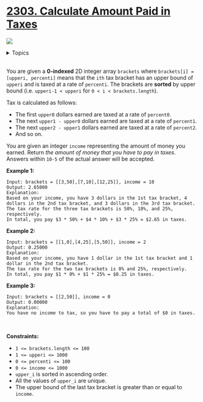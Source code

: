 # [2303. Calculate Amount Paid in Taxes](https://leetcode.cn/problems/calculate-amount-paid-in-taxes/)

![](https://img.shields.io/badge/Difficulty-Easy-green.svg)

<details>
<summary>Topics</summary>

* [`Array`](https://leetcode.com/tag/array/)
* [`Simulation`](https://leetcode.com/tag/simulation/)

</details>
<br />

You are given a **0-indexed** 2D integer array `brackets` where `brackets[i] = [upperi, percenti]` means that the `ith` tax bracket has an upper bound of `upperi` and is taxed at a rate of `percenti`. The brackets are **sorted** by upper bound (i.e. `upperi-1 < upperi` for `0 < i < brackets.length`).

Tax is calculated as follows:

 + The first `upper0` dollars earned are taxed at a rate of `percent0`.
 + The next `upper1 - upper0` dollars earned are taxed at a rate of `percent1`.
 + The next `upper2 - upper1` dollars earned are taxed at a rate of `percent2`.
 + And so on.

You are given an integer `income` representing the amount of money you earned. Return *the amount of money that you have to pay in taxes*. Answers within `10-5` of the actual answer will be accepted.

**Example 1:**

    Input: brackets = [[3,50],[7,10],[12,25]], income = 10
    Output: 2.65000
    Explanation:
    Based on your income, you have 3 dollars in the 1st tax bracket, 4 dollars in the 2nd tax bracket, and 3 dollars in the 3rd tax bracket.
    The tax rate for the three tax brackets is 50%, 10%, and 25%, respectively.
    In total, you pay $3 * 50% + $4 * 10% + $3 * 25% = $2.65 in taxes.

**Example 2:**

    Input: brackets = [[1,0],[4,25],[5,50]], income = 2
    Output: 0.25000
    Explanation:
    Based on your income, you have 1 dollar in the 1st tax bracket and 1 dollar in the 2nd tax bracket.
    The tax rate for the two tax brackets is 0% and 25%, respectively.
    In total, you pay $1 * 0% + $1 * 25% = $0.25 in taxes.

**Example 3:**

    Input: brackets = [[2,50]], income = 0
    Output: 0.00000
    Explanation:
    You have no income to tax, so you have to pay a total of $0 in taxes.
 

**Constraints:**

 + `1 <= brackets.length <= 100`
 + `1 <= upperi <= 1000`
 + `0 <= percenti <= 100`
 + `0 <= income <= 1000`
 + `upper_i` is sorted in ascending order.
 + All the values of `upper_i` are unique.
 + The upper bound of the last tax bracket is greater than or equal to `income`.
